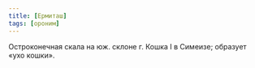 ```yaml
---
title: [Ермиташ]
tags: [ороним]
---
```


Остроконечная скала на юж. склоне г. Кошка I в Симеизе; образует «ухо кошки».
